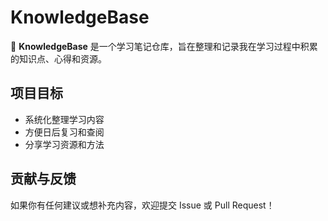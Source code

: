 # KnowledgeBase

📝 **KnowledgeBase** 是一个学习笔记仓库，旨在整理和记录我在学习过程中积累的知识点、心得和资源。

## 项目目标
- 系统化整理学习内容
- 方便日后复习和查阅
- 分享学习资源和方法

## 贡献与反馈
如果你有任何建议或想补充内容，欢迎提交 Issue 或 Pull Request！